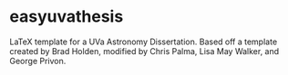 easyuvathesis
=============

LaTeX template for a UVa Astronomy Dissertation. Based off a template created by Brad Holden, modified by Chris Palma, Lisa May Walker, and George Privon.
